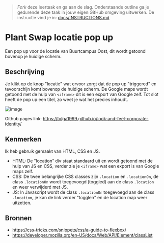 > _Fork_ deze leertaak en ga aan de slag. 
Onderstaande outline ga je gedurende deze taak in jouw eigen GitHub omgeving uitwerken. 
De instructie vind je in: [docs/INSTRUCTIONS.md](docs/INSTRUCTIONS.md)

# Plant Swap locatie pop up
<!-- Geef je project een titel en schrijf in één zin wat het is -->
Een pop up voor de locatie van Buurtcampus Oost, dit wordt getoond bovenop je huidige scherm.

## Beschrijving
<!-- In de Beschrijving staat hoe je project er uit ziet, hoe het werkt en wat je er mee kan. -->
Je klikt op de knop "locatie" wat ervoor zorgt dat de pop up "triggered" en tevoorschijn komt bovenop de huidige scherm. De Google maps wordt getoond met de hulp van `<iframe>` dit is een export van Google zelf. Tot slot heeft de pop up een titel, zo weet je wat het precies inhoudt.

<!-- Voeg een mooie poster visual toe 📸 -->
![image](https://user-images.githubusercontent.com/112855878/205628961-09f64b68-fcea-4e75-8855-2b454a1874f0.png)

<!-- Voeg een link toe naar Github Pages 🌐-->
Github pages link: https://tolga1999.github.io/look-and-feel-corporate-identity/

## Kenmerken
<!-- Bij Kenmerken staat welke technieken zijn gebruikt en hoe. Wat is de HTML structuur? Wat zijn de belangrijkste dingen in CSS? Wat is er met Javascript gedaan en hoe? Misschien heb je een framwork of library gebruikt? -->
Ik heb gebruik gemaakt van HTML, CSS en JS. 
- HTML: De "location" div staat standaard uit en wordt getoond met de hulp van JS en CSS, verder zie je `<iframe>` wat een export is van Google maps zelf.
- CSS: De twee belangrijke CSS classes zijn `.location` en `.locationOn`, de class `.locationOn` wordt toegevoegd (toggled) aan de class `.location` en weer verwijderd met JS.
- JS: In Javascript wordt de class `.locationOn` toegevoegd aan de class `.location`, je kan de link verder "togglen" en de location map weer uitzetten.

## Bronnen
- https://css-tricks.com/snippets/css/a-guide-to-flexbox/
- https://developer.mozilla.org/en-US/docs/Web/API/Element/classList
